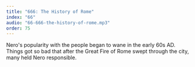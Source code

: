 ```yaml
---
title: "666: The History of Rome"
index: "66"
audio: "66-666-the-history-of-rome.mp3"
order: 75
---
```


Nero's popularity with the people began to wane in the early 60s AD. Things got so bad that after the Great Fire of Rome swept through the city, many held Nero responsible.

